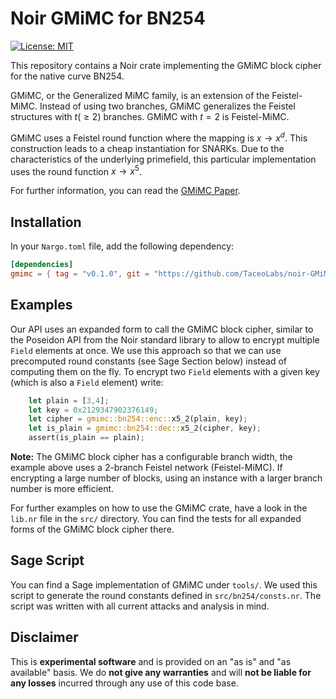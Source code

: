 # Noir GMiMC for BN254
 [![License: MIT](https://img.shields.io/badge/License-MIT-yellow.svg)](https://opensource.org/licenses/MIT)
 
This repository contains a Noir crate implementing the GMiMC block cipher for the native curve BN254.

GMiMC, or the Generalized MiMC family, is an extension of the Feistel-MiMC. Instead of using two branches, GMiMC generalizes the Feistel structures with $t (\geq 2)$ branches. GMiMC with $t=2$ is Feistel-MiMC.

GMiMC uses a Feistel round function where the mapping is $x \rightarrow x^d$. This construction leads to a cheap instantiation for SNARKs. Due to the characteristics of the underlying primefield, this particular implementation uses the round function $x \rightarrow x^5$.

For further information, you can read the [GMiMC Paper](https://eprint.iacr.org/2019/397.pdf).

## Installation

In your `Nargo.toml` file, add the following dependency:

```toml
[dependencies]
gmimc = { tag = "v0.1.0", git = "https://github.com/TaceoLabs/noir-GMiMC" }
```

## Examples

Our API uses an expanded form to call the GMiMC block cipher, similar to the Poseidon API from the Noir standard library to allow to encrypt multiple `Field` elements at once. We use this approach so that we can use precomputed round constants (see Sage Section below) instead of computing them on the fly.
To encrypt two `Field` elements with a given key (which is also a `Field` element) write:

```Rust
    let plain = [3,4];
    let key = 0x2129347902376149;
    let cipher = gmimc::bn254::enc::x5_2(plain, key);
    let is_plain = gmimc::bn254::dec::x5_2(cipher, key);
    assert(is_plain == plain);
```
**Note:** The GMiMC block cipher has a configurable branch width, the example above uses a 2-branch Feistel network (Feistel-MiMC). If encrypting a large number of blocks, using an instance with a larger branch number is more efficient.

For further examples on how to use the GMiMC crate, have a look in the `lib.nr` file in the `src/` directory. You can find the tests for all expanded forms of the GMiMC block cipher there.

## Sage Script

You can find a Sage implementation of GMiMC under `tools/`. We used this script to generate the round constants defined in `src/bn254/consts.nr`. The script was written with all current attacks and analysis in mind.

## Disclaimer

This is **experimental software** and is provided on an "as is" and "as available" basis. We do **not give any warranties** and will **not be liable for any losses** incurred through any use of this code base.
